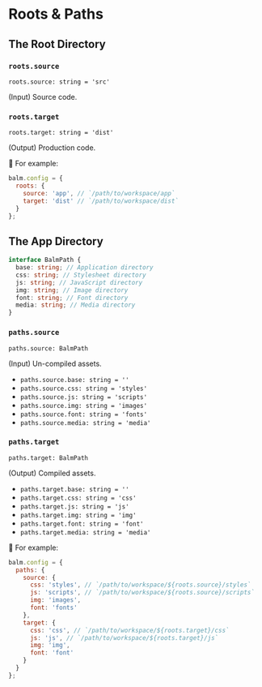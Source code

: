 # Roots & Paths

## The Root Directory

### `roots.source`

`roots.source: string = 'src'`

(Input) Source code.

### `roots.target`

`roots.target: string = 'dist'`

(Output) Production code.

🌰 For example:

```js
balm.config = {
  roots: {
    source: 'app', // `/path/to/workspace/app`
    target: 'dist' // `/path/to/workspace/dist`
  }
};
```

## The App Directory

```ts
interface BalmPath {
  base: string; // Application directory
  css: string; // Stylesheet directory
  js: string; // JavaScript directory
  img: string; // Image directory
  font: string; // Font directory
  media: string; // Media directory
}
```

### `paths.source`

`paths.source: BalmPath`

(Input) Un-compiled assets.

- `paths.source.base: string = ''`
- `paths.source.css: string = 'styles'`
- `paths.source.js: string = 'scripts'`
- `paths.source.img: string = 'images'`
- `paths.source.font: string = 'fonts'`
- `paths.source.media: string = 'media'`

### `paths.target`

`paths.target: BalmPath`

(Output) Compiled assets.

- `paths.target.base: string = ''`
- `paths.target.css: string = 'css'`
- `paths.target.js: string = 'js'`
- `paths.target.img: string = 'img'`
- `paths.target.font: string = 'font'`
- `paths.target.media: string = 'media'`

🌰 For example:

```js
balm.config = {
  paths: {
    source: {
      css: 'styles', // `/path/to/workspace/${roots.source}/styles`
      js: 'scripts', // `/path/to/workspace/${roots.source}/scripts`
      img: 'images',
      font: 'fonts'
    },
    target: {
      css: 'css', // `/path/to/workspace/${roots.target}/css`
      js: 'js', // `/path/to/workspace/${roots.target}/js`
      img: 'img',
      font: 'font'
    }
  }
};
```
